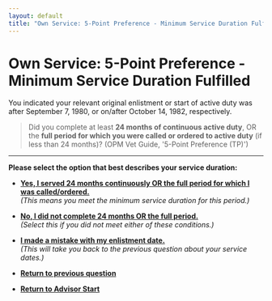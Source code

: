 ```yaml
---
layout: default
title: "Own Service: 5-Point Preference - Minimum Service Duration Fulfilled"
---
```


# Own Service: 5-Point Preference - Minimum Service Duration Fulfilled

You indicated your relevant original enlistment or start of active duty was after September 7, 1980, or on/after October 14, 1982, respectively.

> Did you complete at least **24 months of continuous active duty**, OR the **full period for which you were called or ordered to active duty** (if less than 24 months)? (OPM Vet Guide, '5-Point Preference (TP)')

---

**Please select the option that best describes your service duration:**

*   [**Yes, I served 24 months continuously OR the full period for which I was called/ordered.**](./eligible_tp_5point.md)
    <br>*(This means you meet the minimum service duration for this period.)*

*   [**No, I did not complete 24 months OR the full period.**](./ownservice_tp_24month_exceptions.md)
    <br>*(Select this if you did not meet either of these conditions.)*

*   [**I made a mistake with my enlistment date.**](./ownservice_tp_24month_rule_check.md)
    <br>*(This will take you back to the previous question about your service dates.)*

*   [**Return to previous question**](./ownservice_tp_24month_rule_check.md)
*   [**Return to Advisor Start**](./start.md)
